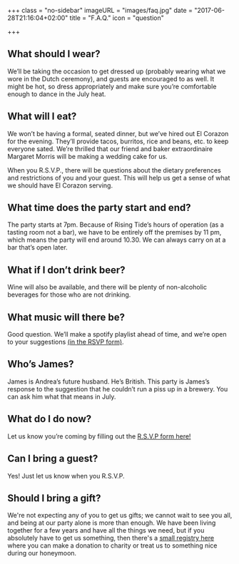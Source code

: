 +++
class = "no-sidebar"
imageURL = "images/faq.jpg"
date = "2017-06-28T21:16:04+02:00"
title = "F.A.Q."
icon = "question"

+++
<!--more-->
## What should I wear?

We’ll be taking the occasion to get dressed up (probably wearing what we wore in the Dutch ceremony), and guests are encouraged to as well. It might be hot, so dress appropriately and make sure you’re comfortable enough to dance in the July heat. 

## What will I eat?

We won’t be having a formal, seated dinner, but we’ve hired out El Corazon for the evening. They’ll provide tacos, burritos, rice and beans, etc. to keep everyone sated. We’re thrilled that our friend and baker extraordinaire Margaret Morris will be making a wedding cake for us.

When you R.S.V.P., there will be questions about the dietary preferences and restrictions of you and your guest. This will help us get a sense of what we should have El Corazon serving. 

## What time does the party start and end?

The party starts at 7pm. Because of Rising Tide’s hours of operation (as a tasting room not a bar), we have to be entirely off the premises by 11 pm, which means the party will end around 10.30. We can always carry on at a bar that’s open later. 

## What if I don’t drink beer?

Wine will also be available, and there will be plenty of non-alcoholic beverages for those who are not drinking.

## What music will there be?

Good question. We’ll make a spotify playlist ahead of time, and we’re open to your suggestions [(in the RSVP form)](/rsvp).

## Who’s James?

James is Andrea’s future husband. He’s British. This party is James’s response to the suggestion that he couldn’t run a piss up in a brewery. You can ask him what that means in July. 

## What do I do now?

Let us know you’re coming by filling out the [R.S.V.P form here!](/rsvp)

## Can I bring a guest?

Yes! Just let us know when you R.S.V.P.

## Should I bring a gift?

We're not expecting any of you to get us gifts; we cannot wait to see you all, and being at our party alone is more than enough. 
We have been living together for a few years and have all the things we need, but if you absolutely have to get us something, then there's a [small registry here](https://thankfulregistry.com/andreametjames) where you can make a donation to charity or treat us to something nice during our honeymoon. 
